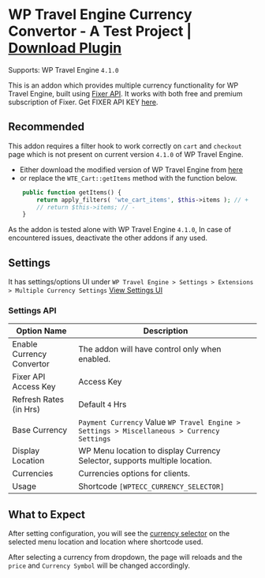 # WP Travel Engine Currency Convertor - A Test Project | [Download Plugin](https://github.com/prakhadkash/wte-currency-convertor/raw/master/build/wpte-currency-convertor.zip)
Supports: WP Travel Engine `4.1.0`

This is an addon which provides multiple currency functionality for WP Travel Engine, built using [Fixer API](https://fixer.io/). It works with both free and premium subscription of Fixer. Get FIXER API KEY [here](https://fixer.io/product).

## Recommended
This addon requires a filter hook to work correctly on `cart` and `checkout` page which is not present on current version `4.1.0` of WP Travel Engine.
- Either download the modified version of WP Travel Engine from [here](https://github.com/prakhadkash/wte-currency-convertor/raw/master/build/wp-travel-engine.zip)
- or replace the `WTE_Cart::getItems` method with the function below.
```php
	public function getItems() {
		return apply_filters( 'wte_cart_items', $this->items ); // +
		// return $this->items; // -
	}
```
As the addon is tested alone with WP Travel Engine `4.1.0`, In case of encountered issues, deactivate the other addons if any used.

## Settings
It has settings/options UI under `WP Travel Engine > Settings > Extensions > Multiple Currency Settings`
[View Settings UI](https://d.pr/free/i/gs3Lnz)

### Settings API
Option Name|Description
-|-
Enable Currency Convertor|The addon will have control only when enabled.
Fixer API Access Key|Access Key
Refresh Rates (in Hrs)|Default `4` Hrs
Base Currency|`Payment Currency` Value `WP Travel Engine > Settings > Miscellaneous > Currency Settings`
Display Location | WP Menu location to display Currency Selector, supports multiple location.
Currencies|Currencies options for clients.
Usage|Shortcode `[WPTECC_CURRENCY_SELECTOR]`

## What to Expect
After setting configuration, you will see the [currency selector](https://d.pr/free/i/E0z7yS) on the selected menu location and location where shortcode used.

After selecting a currency from dropdown, the page will reloads and the `price` and `Currency Symbol` will be changed accordingly.
